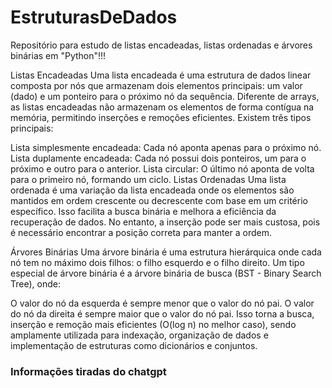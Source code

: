 # EstruturasDeDados
Repositório para estudo de listas encadeadas, listas ordenadas e árvores binárias em "Python"!!!


Listas Encadeadas
Uma lista encadeada é uma estrutura de dados linear composta por nós que armazenam dois elementos principais: um valor (dado) e um ponteiro para o próximo nó da sequência. Diferente de arrays, as listas encadeadas não armazenam os elementos de forma contígua na memória, permitindo inserções e remoções eficientes. Existem três tipos principais:

Lista simplesmente encadeada: Cada nó aponta apenas para o próximo nó.
Lista duplamente encadeada: Cada nó possui dois ponteiros, um para o próximo e outro para o anterior.
Lista circular: O último nó aponta de volta para o primeiro nó, formando um ciclo.
Listas Ordenadas
Uma lista ordenada é uma variação da lista encadeada onde os elementos são mantidos em ordem crescente ou decrescente com base em um critério específico. Isso facilita a busca binária e melhora a eficiência da recuperação de dados. No entanto, a inserção pode ser mais custosa, pois é necessário encontrar a posição correta para manter a ordem.

Árvores Binárias
Uma árvore binária é uma estrutura hierárquica onde cada nó tem no máximo dois filhos: o filho esquerdo e o filho direito. Um tipo especial de árvore binária é a árvore binária de busca (BST - Binary Search Tree), onde:

O valor do nó da esquerda é sempre menor que o valor do nó pai.
O valor do nó da direita é sempre maior que o valor do nó pai.
Isso torna a busca, inserção e remoção mais eficientes (O(log n) no melhor caso), sendo amplamente utilizada para indexação, organização de dados e implementação de estruturas como dicionários e conjuntos.

### Informações tiradas do chatgpt

###
